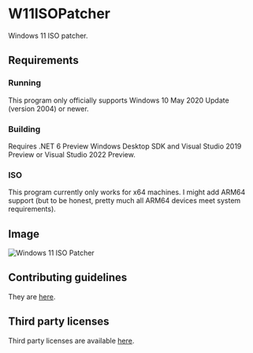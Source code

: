 # W11ISOPatcher
Windows 11 ISO patcher.

## Requirements
### Running
This program only officially supports Windows 10 May 2020 Update (version 2004) or newer.

### Building
Requires .NET 6 Preview Windows Desktop SDK and Visual Studio 2019 Preview or Visual Studio 2022 Preview.

### ISO
This program currently only works for x64 machines. I might add ARM64 support (but to be honest, pretty much all ARM64 devices meet system requirements).

## Image
![Windows 11 ISO Patcher](https://user-images.githubusercontent.com/29563098/131250432-d3e8fbe2-1653-4cfe-9439-e6804080c70b.png)

## Contributing guidelines
They are [here](/docs/contributingguidelines.md).

## Third party licenses
Third party licenses are available [here](/docs/thirdpartylicenses.md).

